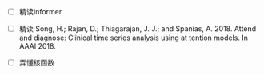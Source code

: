 - [ ] 精读Informer 
- [ ] 精读 Song, H.; Rajan, D.; Thiagarajan, J. J.; and Spanias, A. 2018. Attend and diagnose: Clinical time series analysis using at tention models. In AAAI 2018.
- [ ] 弄懂核函数


